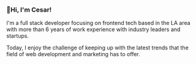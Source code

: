 <h3><g-emoji class="g-emoji" alias="wave" fallback-src="https://github.githubassets.com/images/icons/emoji/unicode/1f44b.png">👋</g-emoji>Hi, I'm Cesar!</h3>
<p>I'm a full stack developer focusing on frontend tech based in the LA area with more than 6 years of work experience with industry leaders and startups.</p>
<p>Today, I enjoy the challenge of keeping up with the latest trends that the field of web development and marketing has to offer.</p>
